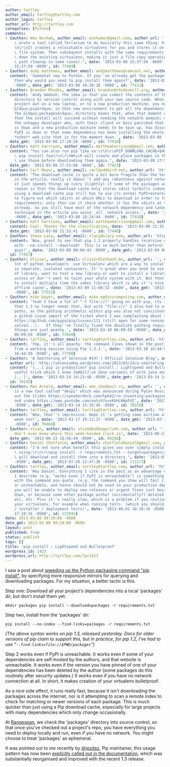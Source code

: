 ```yaml
---
author: tartley
author_email: tartley@tartley.com
author_login: tartley
author_url: http://tartley.com
categories: [Python]
comments:
- {author: Wes Winham, author_email: winhamwr@gmail.com, author_url: '', content: "We\
    \ wrote a tool called Terrarium to do basically this same thing: https://github.com/PolicyStat/terrarium\r\
    \n\r\nIt creates a relocatable virtualenv for you and stores it on S3 or a shared\
    \ file system. Then subsequent installs with the same requirements will just pull\
    \ down the existing virtualenv, making it just a file copy operation (plus some\
    \ path cleanup in some cases).", date: '2013-03-08 15:37:50 -0600', date_gmt: '2013-03-08
    15:37:50 -0600', id: 77409}
- {author: andy matthews, author_email: andymatthews@comcast.net, author_url: 'http://andyMatthews.net',
  content: 'Somewhat new to Python. If you''ve already got the packages downloaded
    then why would you need to pip install them again?', date: '2013-03-08 16:10:18
    -0600', date_gmt: '2013-03-08 16:10:18 -0600', id: 77412}
- {author: Brandon Rhodes, author_email: brandon@rhodesmill.org, author_url: 'http://rhodesmill.org/brandon/',
  content: 'Andy &mdash; the idea is that you commit the contents of the &ldquo;packages&rdquo;
    directory to version control along with your own source code. When you check the
    project out on a new laptop, or to a new production machine, you need to re-run
    &ldquo;pip&rdquo; in that new environment to get all the dependencies to appear.
    The &ldquo;packages&rdquo; directory means that, when that moment comes, you know
    that the install will succeed without needing the network &mdash; many has been
    the unhappy developer who, with their client or boss panicked that the service
    is down and a new production machine needs to be spun up, has discovered that
    PyPI is down or that some dependency has been installing the whole time from some
    *other* web site that is for the moment down.', date: '2013-03-08 17:18:26 -0600',
  date_gmt: '2013-03-08 17:18:26 -0600', id: 77416}
- {author: matt harrison, author_email: matthewharrison@gmail.com, author_url: 'http://hairysun.com/',
  content: "You can also run pip like so:\r\n\r\nPIP_DOWNLOAD_CACHE=$HOME/.pip_cache\
    \ pip install foo\r\n\r\nWhich will create and place packages in the cache, and\
    \ use those before downloading them again.", date: '2013-03-08 17:53:06 -0600',
  date_gmt: '2013-03-08 17:53:06 -0600', id: 77423}
- {author: Carl Meyer, author_email: carl@oddbird.net, author_url: 'http://oddbird.net',
  content: 'The download cache is quite a bit more fragile than the technique demonstrated
    in the article; really it doesn''t add any robustness against network failure,
    it just speeds things up (very slightly) if some of the packages are large. The
    reason is that the download cache only stores sdist tarballs indexed by URL. When
    using a download cache pip still has to use its normal PyPI+external-hosts scraping
    to figure out which sdists at which URLs to download in order to fulfill your
    requirements; only then can it check whether it has the sdists at those URLs cached
    already. So you still have most of the network dependency and latency. With the
    technique in the article you avoid _all_ network access.', date: '2013-03-08 18:24:44
    -0600', date_gmt: '2013-03-08 18:24:44 -0600', id: 77428}
- {author: matt harrison, author_email: matthewharrison@gmail.com, author_url: 'http://hairysun.com/',
  content: Cool. Thanks for the clarification, date: '2013-03-08 21:32:41 -0600',
  date_gmt: '2013-03-08 21:32:41 -0600', id: 77448}
- {author: Steve Lacy, author_email: slacy@slacy.com, author_url: 'http://slacy.com/blog',
  content: 'Wow, great to see that pip 1.3 properly handles recursive dependencies
    with --no-install --download!  This is so much better than before!  Good work
    guys!', date: '2013-03-09 00:06:43 -0600', date_gmt: '2013-03-09 00:06:43 -0600',
  id: 77457}
- {author: Olivier, author_email: olivier@lethanh.be, author_url: '', content: 'A
    lot of python developers  use Virtualenv which are a way to install python libraries
    in separate, isolated containers. It''s great when you need to use specific version
    of library, want to test a new library or want to install a library without root
    access or don''t want to taint your whole system with it. But then you may need
    to install multiple time the sames library which is why it''s nice to have an
    offline cache', date: '2013-03-09 11:08:32 -0600', date_gmt: '2013-03-09 11:08:32
    -0600', id: 77531}
- {author: mike bayer, author_email: mike_mp@zzzcomputing.com, author_url: 'http://techspot.zzzeek.org',
  content: 'Yeah I have a lot of "-f file:///" going on with pip, its interesting
    that 1.3 no longer needs that, but with "file:///" I also had to use absolute
    paths, as the pathing arithmetic within pip was also not consistent.  Here''s
    a github issue import of the ticket where I was complaining about this use case:
    https://github.com/pypa/pip/issues/111 (still open for some reason, I think its
    solved...).   If they''ve finally fixed the absolute pathing requirement then
    things are just peachy.', date: '2013-03-10 06:09:59 -0500', date_gmt: '2013-03-10
    06:09:59 -0500', id: 77649}
- {author: tartley, author_email: tartley@tartley.com, author_url: 'http://tartley.com',
  content: 'Yep, it''s all peachy: the command lines shown in the post were cut-n-paste
    from a working session using Pip 1.3.1.', date: '2013-03-10 16:44:50 -0500', date_gmt: '2013-03-10
    16:44:50 -0500', id: 77708}
- {author: 'A Smattering of Selenium #147 | Official Selenium Blog', author_email: '',
  author_url: 'http://seleniumhq.wordpress.com/2013/03/14/a-smattering-of-selenium-147/',
  content: '[...] pip in production? pip install : Lightspeed and Bulletproof is a
    useful trick which I know I&#8217;ve done variants of with java and ruby in the
    [...]', date: '2013-03-14 14:23:48 -0500', date_gmt: '2013-03-14 14:23:48 -0500',
  id: 78145}
- {author: Max Arnold, author_email: amv_cbx@mail.ru, author_url: '', content: 'There
    is a new tool called "devpi" which was announced during PyCon Russia 2013. Check
    out the slides https://speakerdeck.com/hpk42/re-inventing-packaging-and-testing-with-python
    and video https://www.youtube.com/watch?v=vKkHLNHpFUI', date: '2013-03-14 15:35:45
    -0500', date_gmt: '2013-03-14 15:35:45 -0500', id: 78150}
- {author: tartley, author_email: tartley@tartley.com, author_url: 'http://tartley.com',
  content: 'Wow, that''s impressive. Hope it''s getting some airtime at PyCon US this
    week too!', date: '2013-03-17 19:11:17 -0500', date_gmt: '2013-03-17 19:11:17
    -0500', id: 78468}
- {author: xtian, author_email: xtian@babbageclunk.com, author_url: '', content: I
    don't even know where this week-handed clock is!, date: '2013-06-23 17:56:49 -0500',
  date_gmt: '2013-06-23 16:56:49 -0500', id: 84158}
- {author: Daniel Chatfield, author_email: chatfielddaniel@gmail.com, author_url: 'http://www.danielchatfield.com',
  content: "I'm not sure what benefit this gives you over simply installing them locally\
    \ using:\r\n\r\npip install -r requirements.txt --target=packages\r\n\r\nThis\
    \ will download and install them into a directory.", date: '2013-07-26 13:47:36
    -0500', date_gmt: '2013-07-26 12:47:36 -0500', id: 111173}
- {author: tartley, author_email: tartley@tartley.com, author_url: 'http://tartley.com',
  content: 'Hey Daniel. Everything I cite in the post as an advantage of the method
    I describe (e.g. "works even if PyPI is unreachable") is something that is wrong
    with the command you quote. (e.g. the command you show will fail if PyPI is down
    or unreachable, and hence should not be used in your production deployments. Otherwise
    you will be unable to deploy new releases or urgent fixes just because PyPI is
    down, or because some other package author (accidentally?) deleted their package,
    etc, etc. Plus it''s really slow, which is a problem if you routinely re-create
    your virtualenv, for example when running tests. (which you should, for system
    / installer / deployment tests)', date: '2013-08-01 18:10:16 -0500', date_gmt: '2013-08-01
    17:10:16 -0500', id: 127691}
date: 2013-03-08 09:29:09 -0600
date_gmt: 2013-03-08 09:29:09 -0600
layout: post
published: true
status: publish
tags: []
title: 'pip install : Lightspeed and Bulletproof'
wordpress_id: 1423
wordpress_url: http://tartley.com/?p=1423
---
```


I saw a post about [speeding up the Python packaging command "pip
install"](http://www.scottisheyes.com/how-to-fix-slow-pip-install), by
specifying more responsive mirrors for querying and downloading
packages. For my situation, a better tactic is this.

Step one: Download all your project's dependencies into a local
'packages' dir, but don't install them yet:

`mkdir packages pip install --download=packages -r requirements.txt`

Step two, install from the 'packages' dir:

`pip install --no-index --find-links=packages -r requirements.txt`

*(The above syntax works on pip 1.3, released yesterday. Docs for older
versions of pip claim to support this, but in practice, for pip 1.2,
I've had to use "`--find-links=file://$PWD/packages`")*

Step 2 works even if PyPI is unreachable. It works even if some of your
dependencies are self-hosted by the authors, and that website is
unreachable. It works even if the version you have pinned of one of your
dependencies has been deleted by the author (some packages do this
routinely after security updates.) It works even if you have no network
connection at all. In short, it makes creation of your virtualenv
bulletproof.

As a nice side effect, it runs really fast, because it isn't downloading
the packages across the internet, nor is it attempting to scan a remote
index to check for matching or newer versions of each package. This is
much quicker than just using a Pip download cache, especially for large
projects with many dependencies which only change occasionally.

At [Rangespan](http://rangespan.com), we check the 'packages' directory
into source control, so that once you've checked out a project's repo,
you have everything you need to deploy locally and run, even if you have
no network. You might choose to treat 'packages' as ephemeral.

It was pointed out to me recently by
[@jezdez](https://twitter.com/jezdez), Pip maintainer, this usage
pattern has now been [explicitly called out in the
documentation](http://www.pip-installer.org/en/latest/cookbook.html#fast-local-installs),
which was substantially reorganised and improved with the recent 1.3
release.
